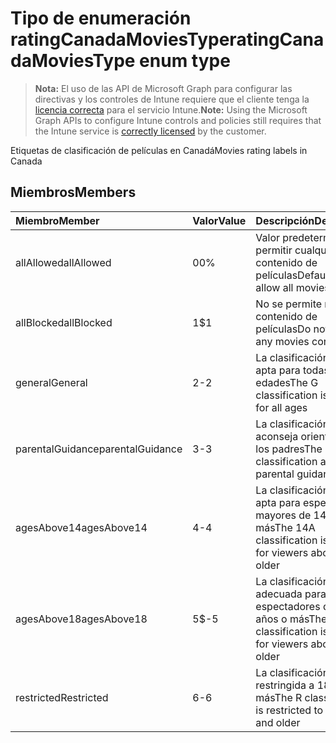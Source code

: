 # <a name="ratingcanadamoviestype-enum-type"></a><span data-ttu-id="0324b-101">Tipo de enumeración ratingCanadaMoviesType</span><span class="sxs-lookup"><span data-stu-id="0324b-101">ratingCanadaMoviesType enum type</span></span>

> <span data-ttu-id="0324b-102">**Nota:** El uso de las API de Microsoft Graph para configurar las directivas y los controles de Intune requiere que el cliente tenga la [licencia correcta](https://go.microsoft.com/fwlink/?linkid=839381) para el servicio Intune.</span><span class="sxs-lookup"><span data-stu-id="0324b-102">**Note:** Using the Microsoft Graph APIs to configure Intune controls and policies still requires that the Intune service is [correctly licensed](https://go.microsoft.com/fwlink/?linkid=839381) by the customer.</span></span>

<span data-ttu-id="0324b-103">Etiquetas de clasificación de películas en Canadá</span><span class="sxs-lookup"><span data-stu-id="0324b-103">Movies rating labels in Canada</span></span>
## <a name="members"></a><span data-ttu-id="0324b-104">Miembros</span><span class="sxs-lookup"><span data-stu-id="0324b-104">Members</span></span>
|<span data-ttu-id="0324b-105">Miembro</span><span class="sxs-lookup"><span data-stu-id="0324b-105">Member</span></span>|<span data-ttu-id="0324b-106">Valor</span><span class="sxs-lookup"><span data-stu-id="0324b-106">Value</span></span>|<span data-ttu-id="0324b-107">Descripción</span><span class="sxs-lookup"><span data-stu-id="0324b-107">Description</span></span>|
|:---|:---|:---|
|<span data-ttu-id="0324b-108">allAllowed</span><span class="sxs-lookup"><span data-stu-id="0324b-108">allAllowed</span></span>|<span data-ttu-id="0324b-109">0</span><span class="sxs-lookup"><span data-stu-id="0324b-109">0%</span></span>|<span data-ttu-id="0324b-110">Valor predeterminado, permitir cualquier contenido de películas</span><span class="sxs-lookup"><span data-stu-id="0324b-110">Default value, allow all movies content</span></span>|
|<span data-ttu-id="0324b-111">allBlocked</span><span class="sxs-lookup"><span data-stu-id="0324b-111">allBlocked</span></span>|<span data-ttu-id="0324b-112">1</span><span class="sxs-lookup"><span data-stu-id="0324b-112">$1</span></span>|<span data-ttu-id="0324b-113">No se permite ningún contenido de películas</span><span class="sxs-lookup"><span data-stu-id="0324b-113">Do not allow any movies content</span></span>|
|<span data-ttu-id="0324b-114">general</span><span class="sxs-lookup"><span data-stu-id="0324b-114">General</span></span>|<span data-ttu-id="0324b-115">2</span><span class="sxs-lookup"><span data-stu-id="0324b-115">-2</span></span>|<span data-ttu-id="0324b-116">La clasificación G es apta para todas las edades</span><span class="sxs-lookup"><span data-stu-id="0324b-116">The G classification is suitable for all ages</span></span>|
|<span data-ttu-id="0324b-117">parentalGuidance</span><span class="sxs-lookup"><span data-stu-id="0324b-117">parentalGuidance</span></span>|<span data-ttu-id="0324b-118">3</span><span class="sxs-lookup"><span data-stu-id="0324b-118">-3</span></span>|<span data-ttu-id="0324b-119">La clasificación PG aconseja orientación de los padres</span><span class="sxs-lookup"><span data-stu-id="0324b-119">The PG classification advises parental guidance</span></span>|
|<span data-ttu-id="0324b-120">agesAbove14</span><span class="sxs-lookup"><span data-stu-id="0324b-120">agesAbove14</span></span>|<span data-ttu-id="0324b-121">4</span><span class="sxs-lookup"><span data-stu-id="0324b-121">-4</span></span>|<span data-ttu-id="0324b-122">La clasificación 14A es apta para espectadores mayores de 14 años o más</span><span class="sxs-lookup"><span data-stu-id="0324b-122">The 14A classification is suitable for viewers above 14 or older</span></span>|
|<span data-ttu-id="0324b-123">agesAbove18</span><span class="sxs-lookup"><span data-stu-id="0324b-123">agesAbove18</span></span>|<span data-ttu-id="0324b-124">5</span><span class="sxs-lookup"><span data-stu-id="0324b-124">$-5</span></span>|<span data-ttu-id="0324b-125">La clasificación 18A es adecuada para los espectadores de 18 años o más</span><span class="sxs-lookup"><span data-stu-id="0324b-125">The 18A classification is suitable for viewers above 18 or older</span></span>|
|<span data-ttu-id="0324b-126">restricted</span><span class="sxs-lookup"><span data-stu-id="0324b-126">Restricted</span></span>|<span data-ttu-id="0324b-127">6</span><span class="sxs-lookup"><span data-stu-id="0324b-127">-6</span></span>|<span data-ttu-id="0324b-128">La clasificación R está restringida a 18 años y más</span><span class="sxs-lookup"><span data-stu-id="0324b-128">The R classification is restricted to 18 years and older</span></span>|



